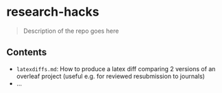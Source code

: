 # research-hacks

> Description of the repo goes here

## Contents

* `latexdiffs.md`: How to produce a latex diff comparing 2 versions of an overleaf project (useful e.g. for reviewed resubmission to journals)
* ...